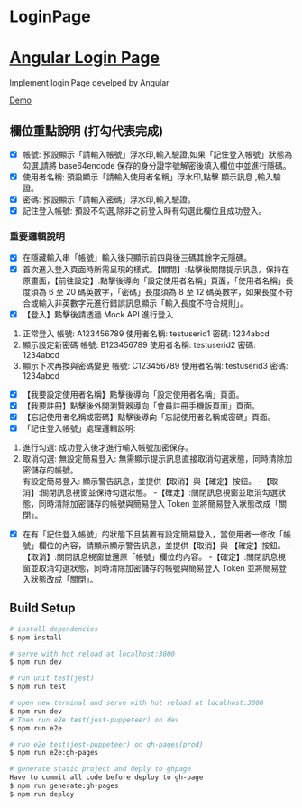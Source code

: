 # LoginPage

# [Angular Login Page](https://github.com/Skytim/angular-login-page)

Implement login Page  develped by Angular

[Demo](https://github.com/Skytim/angular-login-page)

## 欄位重點說明 (打勾代表完成)
- [x] 帳號: 預設顯示「請輸入帳號」浮水印,輸入驗證,如果「記住登入帳號」狀態為勾選,請將 base64encode 保存的身分證字號解密後填入欄位中並進行隱碼。
- [x] 使用者名稱: 預設顯示「請輸入使用者名稱」浮水印,點擊 顯示訊息 ,輸入驗證。
- [x] 密碼: 預設顯示「請輸入密碼」浮水印,輸入驗證。
- [x] 記住登入帳號: 預設不勾選,除非之前登入時有勾選此欄位且成功登入。

### 重要邏輯說明

- [x] 在隱藏輸入串「帳號」輸入後只顯示前四與後三碼其餘字元隱碼。
- [x] 首次進入登入頁面時所需呈現的樣式。【關閉】:點擊後關閉提示訊息，保持在原畫面，【前往設定】:點擊後導向「設定使用者名稱」頁面，「使用者名稱」長度須為 6 至 20 碼英數字，「密碼」長度須為 8 至 12 碼英數字，如果長度不符合或輸入非英數字元進行錯誤訊息顯示「輸入長度不符合規則」。
- [x] 【登入】點擊後請透過 Mock API 進行登入
1. 正常登入
帳號: A123456789 使用者名稱: testuserid1 密碼: 1234abcd
2. 顯示設定新密碼
帳號: B123456789 使用者名稱: testuserid2 密碼: 1234abcd
3. 顯示下次再換與密碼變更
帳號: C123456789 使用者名稱: testuserid3 密碼: 1234abcd
- [x] 【我要設定使用者名稱】點擊後導向「設定使用者名稱」頁面。
- [x] 【我要註冊】點擊後外開瀏覽器導向「會員註冊手機版頁面」頁面。
- [x] 【忘記使用者名稱或密碼】點擊後導向「忘記使用者名稱或密碼」頁面。
- [x] 「記住登入帳號」處理邏輯說明:
1. 進行勾選: 成功登入後才進行輸入帳號加密保存。
2. 取消勾選:
無設定簡易登入: 無需顯示提示訊息直接取消勾選狀態，同時清除加密儲存的帳號。  
有設定簡易登入: 顯示警告訊息，並提供【取消】與【確定】按鈕。
-【取消】:關閉訊息視窗並保持勾選狀態。
-【確定】:關閉訊息視窗並取消勾選狀態，同時清除加密儲存的帳號與簡易登入 Token 並將簡易登入狀態改成「關閉」。
- [x] 在有「記住登入帳號」的狀態下且裝置有設定簡易登入，當使用者一修改「帳號」欄位的內容，請顯示顯示警告訊息，並提供【取消】與
【確定】按鈕。
-【取消】:關閉訊息視窗並還原「帳號」欄位的內容。
-【確定】:關閉訊息視窗並取消勾選狀態，同時清除加密儲存的帳號與簡易登入 Token 並將簡易登入狀態改成「關閉」。
## Build Setup

```bash
# install dependencies
$ npm install

# serve with hot reload at localhost:3000
$ npm run dev

# run unit test(jest)
$ npm run test

# open new terminal and serve with hot reload at localhost:3000
$ npm run dev
# Then run e2e test(jest-puppeteer) on dev
$ npm run e2e

# run e2e test(jest-puppeteer) on gh-pages(prod)
$ npm run e2e:gh-pages

# generate static project and deply to ghpage
Have to commit all code before deploy to gh-page
$ npm run generate:gh-pages
$ npm run deploy
```

